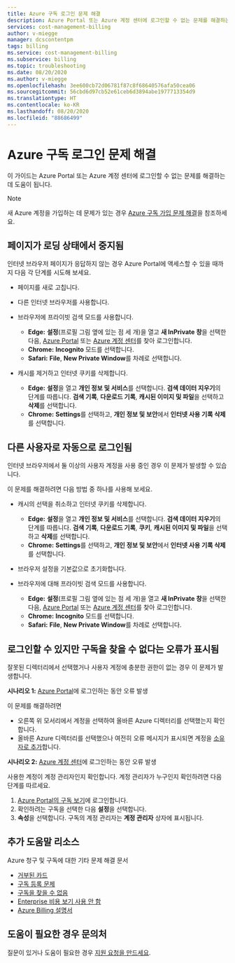 ```yaml
---
title: Azure 구독 로그인 문제 해결
description: Azure Portal 또는 Azure 계정 센터에 로그인할 수 없는 문제를 해결하는 데 도움이 됩니다.
services: cost-management-billing
author: v-miegge
manager: dcscontentpm
tags: billing
ms.service: cost-management-billing
ms.subservice: billing
ms.topic: troubleshooting
ms.date: 08/20/2020
ms.author: v-miegge
ms.openlocfilehash: 3ee600cb72d06781f87c8f68640576afa50cea06
ms.sourcegitcommit: 56cbd6d97cb52e61ceb6d3894abe1977713354d9
ms.translationtype: HT
ms.contentlocale: ko-KR
ms.lasthandoff: 08/20/2020
ms.locfileid: "88686499"
---
```

# <a name="troubleshoot-azure-subscription-sign-in-issues"></a>Azure 구독 로그인 문제 해결

이 가이드는 Azure Portal 또는 Azure 계정 센터에 로그인할 수 없는 문제를 해결하는 데 도움이 됩니다.

> [!NOTE]
> 새 Azure 계정을 가입하는 데 문제가 있는 경우 [Azure 구독 가입 문제 해결](https://docs.microsoft.com/azure/cost-management-billing/manage/troubleshoot-azure-sign-up)을 참조하세요.

## <a name="page-hangs-in-the-loading-status"></a>페이지가 로딩 상태에서 중지됨

인터넷 브라우저 페이지가 응답하지 않는 경우 Azure Portal에 액세스할 수 있을 때까지 다음 각 단계를 시도해 보세요.

- 페이지를 새로 고칩니다.
- 다른 인터넷 브라우저를 사용합니다.
- 브라우저에 프라이빗 검색 모드를 사용합니다.

   - **Edge:** **설정**(프로필 그림 옆에 있는 점 세 개)을 열고 **새 InPrivate 창**을 선택한 다음, [Azure Portal](https://portal.azure.com/) 또는 [Azure 계정 센터](https://account.azure.com/Subscriptions)를 찾아 로그인합니다. 
   - **Chrome:** **Incognito** 모드를 선택합니다.
   - **Safari:** **File**, **New Private Window**를 차례로 선택합니다.

- 캐시를 제거하고 인터넷 쿠키를 삭제합니다.

   - **Edge:** **설정**을 열고 **개인 정보 및 서비스**를 선택합니다. **검색 데이터 지우기**의 단계를 따릅니다. **검색 기록**, **다운로드 기록**, **캐시된 이미지 및 파일**을 선택하고 **삭제**를 선택합니다.
   - **Chrome:** **Settings**를 선택하고, **개인 정보 및 보안**에서 **인터넷 사용 기록 삭제**를 선택합니다.

## <a name="you-are-automatically-signed-in-as-a-different-user"></a>다른 사용자로 자동으로 로그인됨

인터넷 브라우저에서 둘 이상의 사용자 계정을 사용 중인 경우 이 문제가 발생할 수 있습니다.

이 문제를 해결하려면 다음 방법 중 하나를 사용해 보세요.

- 캐시의 선택을 취소하고 인터넷 쿠키를 삭제합니다.

   - **Edge:** **설정**을 열고 **개인 정보 및 서비스**를 선택합니다. **검색 데이터 지우기**의 단계를 따릅니다. **검색 기록**, **다운로드 기록**, **쿠키**, **캐시된 이미지 및 파일**을 선택하고 **삭제**를 선택합니다.
   - **Chrome:** **Settings**를 선택하고, **개인 정보 및 보안**에서 **인터넷 사용 기록 삭제**를 선택합니다.
- 브라우저 설정을 기본값으로 초기화합니다.
- 브라우저에 대해 프라이빗 검색 모드를 사용합니다. 
   - **Edge:** **설정**(프로필 그림 옆에 있는 점 세 개)을 열고 **새 InPrivate 창**을 선택한 다음, [Azure Portal](https://portal.azure.com/) 또는 [Azure 계정 센터](https://account.azure.com/Subscriptions)를 찾아 로그인합니다. 
   - **Chrome:** **Incognito** 모드를 선택합니다.
   - **Safari:** **File**, **New Private Window**를 차례로 선택합니다.

## <a name="i-can-sign-in-but-i-see-the-error-no-subscriptions-found"></a>로그인할 수 있지만 구독을 찾을 수 없다는 오류가 표시됨

잘못된 디렉터리에서 선택했거나 사용자 계정에 충분한 권한이 없는 경우 이 문제가 발생합니다.

**시나리오 1:** [Azure Portal](https://portal.azure.com/)에 로그인하는 동안 오류 발생

이 문제를 해결하려면

- 오른쪽 위 모서리에서 계정을 선택하여 올바른 Azure 디렉터리를 선택했는지 확인합니다.
- 올바른 Azure 디렉터리를 선택했으나 여전히 오류 메시지가 표시되면 계정을 [소유자로 추가](https://docs.microsoft.com/azure/cost-management-billing/manage/add-change-subscription-administrator)합니다.

**시나리오 2:** [Azure 계정 센터](https://account.windowsazure.com/Subscriptions)에 로그인하는 동안 오류 발생

사용한 계정이 계정 관리자인지 확인합니다. 계정 관리자가 누구인지 확인하려면 다음 단계를 따르세요.

1.  [Azure Portal의 구독 보기](https://portal.azure.com/#blade/Microsoft_Azure_Billing/SubscriptionsBlade)에 로그인합니다.
1.  확인하려는 구독을 선택한 다음 **설정**을 선택합니다.
1.  **속성**을 선택합니다. 구독의 계정 관리자는 **계정 관리자** 상자에 표시됩니다.

## <a name="additional-help-resources"></a>추가 도움말 리소스

Azure 청구 및 구독에 대한 기타 문제 해결 문서

- [거부된 카드](https://docs.microsoft.com/azure/cost-management-billing/manage/troubleshoot-declined-card)
- [구독 등록 문제](https://docs.microsoft.com/azure/cost-management-billing/manage/troubleshoot-azure-sign-up)
- [구독을 찾을 수 없음](https://docs.microsoft.com/azure/cost-management-billing/manage/no-subscriptions-found)
- [Enterprise 비용 보기 사용 안 함](https://docs.microsoft.com/azure/cost-management-billing/manage/enterprise-mgmt-grp-troubleshoot-cost-view)
- [Azure Billing 설명서](https://docs.microsoft.com/azure/cost-management-billing/)

## <a name="contact-us-for-help"></a>도움이 필요한 경우 문의처

질문이 있거나 도움이 필요한 경우 [지원 요청을 만드세요](https://ms.portal.azure.com/#blade/Microsoft_Azure_Support/HelpAndSupportBlade/newsupportrequest).
